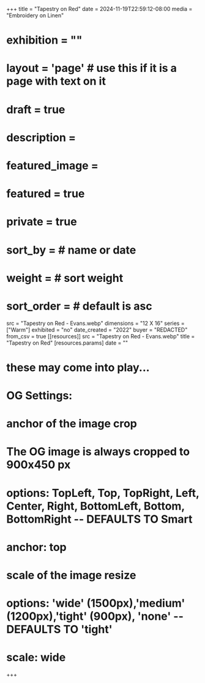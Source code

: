 +++
title = "Tapestry on Red"
date = 2024-11-19T22:59:12-08:00
media = "Embroidery on Linen"
# exhibition = ""
# layout = 'page' # use this if it is a page with text on it
# draft = true
# description = 
# featured_image = 
# featured = true
# private = true
# sort_by = # name or date
# weight = # sort weight
# sort_order = # default is asc
src = "Tapestry on Red - Evans.webp"
dimensions = "12 X 16"
series = ["Warm"]
exhibited = "no"
date_created = "2022"
buyer = "REDACTED"
from_csv = true
[[resources]]
  src = "Tapestry on Red - Evans.webp"
  title = "Tapestry on Red"
  [resources.params]
  date = ""

# these may come into play...
# OG Settings:
# anchor of the image crop 
#   The OG image is always cropped to 900x450 px
#   options: TopLeft, Top, TopRight, Left, Center, Right, BottomLeft, Bottom, BottomRight -- DEFAULTS TO Smart
# anchor: top
# scale of the image resize 
#   options: 'wide' (1500px),'medium' (1200px),'tight' (900px), 'none' -- DEFAULTS TO 'tight'
# scale: wide 
+++